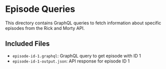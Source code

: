 # Episode Queries

This directory contains GraphQL queries to fetch information about specific episodes from the Rick and Morty API.

## Included Files

- `episode-id-1.graphql`: GraphQL query to get episode with ID 1
- `episode-id-1-output.json`: API response for episode ID 1
